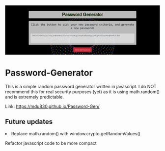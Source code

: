 ![demo](/assets/images/demo.png)


# Password-Generator

This is a simple random password generator written in javascript.
I do NOT recommend this for real security purposes (yet) as it is using math.random() and is extremely predictable. 

Link: https://mdu830.github.io/Password-Gen/

## Future updates

<li> 
  Replace math.random() with window.crypto.getRandomValues()
   
  Refactor javascript code to be more compact
</li>
